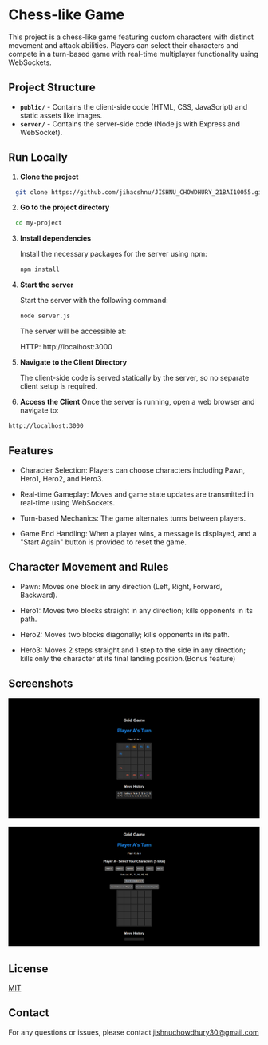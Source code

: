 # Chess-like Game

This project is a chess-like game featuring custom characters with distinct movement and attack abilities. Players can select their characters and compete in a turn-based game with real-time multiplayer functionality using WebSockets.

## Project Structure

- **`public/`** - Contains the client-side code (HTML, CSS, JavaScript) and static assets like images.
- **`server/`** - Contains the server-side code (Node.js with Express and WebSocket).






    




## Run Locally

1. **Clone the project**

```bash
  git clone https://github.com/jihacshnu/JISHNU_CHOWDHURY_21BAI10055.git
```

2. **Go to the project directory**

```bash
  cd my-project
```

3. **Install dependencies**

   Install the necessary packages for the server using npm:

   ```bash
   npm install
    ```

4. **Start the server**

   Start the server with the following command:

   ```bash
   node server.js
   ```
   The server will be accessible at:

   HTTP: http://localhost:3000

4. **Navigate to the Client Directory**

   The client-side code is served statically by the server, so no separate client setup is required.

5.  **Access the Client**
 Once the server is running, open a web browser and navigate to:

   ```bash
   http://localhost:3000

   ```
  


 
## Features

- Character Selection: Players can choose characters including Pawn, Hero1, Hero2, and Hero3.

- Real-time Gameplay: Moves and game state updates are transmitted in real-time using WebSockets.
- Turn-based Mechanics: The game alternates turns between players.
- Game End Handling: When a player wins, a message is displayed, and a "Start Again" button is provided to reset the game.

## Character Movement and Rules

- Pawn: Moves one block in any direction (Left, Right, Forward, Backward).


- Hero1: Moves two blocks straight in any direction; kills opponents in its path.

- Hero2: Moves two blocks diagonally; kills opponents in its path.

- Hero3: Moves 2 steps straight and 1 step to the side in any direction; kills only the character at its final landing position.(Bonus feature)


## Screenshots

![App Screenshot](https://github.com/jihacshnu/JISHNU_CHOWDHURY_21BAI10055/blob/1e7965d6a027528969a15eb6f35792c55742dc27/image/Screenshot%20from%202024-08-26%2002-03-01.png)


![App Screenshot](https://github.com/jihacshnu/JISHNU_CHOWDHURY_21BAI10055/blob/1e7965d6a027528969a15eb6f35792c55742dc27/image/Screenshot%20from%202024-08-26%2002-36-22.png)
## License

[MIT](https://choosealicense.com/licenses/mit/)

## Contact
 For any questions or issues, please contact jishnuchowdhury30@gmail.com
